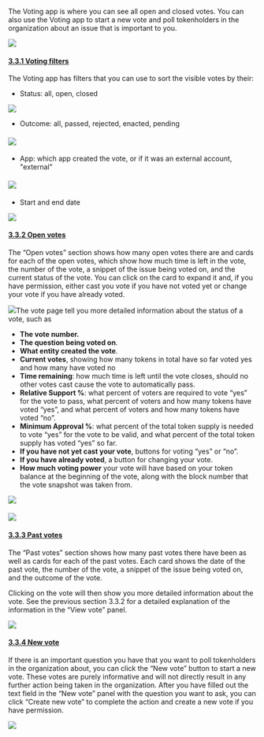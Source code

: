 <p>
	 The Voting app is where you can see all open and closed votes. You can also use the Voting app to start a new vote and poll tokenholders in the organization about an issue that is important to you.
</p>
<p>
	<img src="https://s3.amazonaws.com/helpscout.net/docs/assets/5c98a4fe0428633d2cf3fcf7/images/5d8a553504286364bc8f7fff/file-qb1DOKAI56.png">
</p>
<h4 id="filters"><a href="#filters">3.3.1 Voting filters</a></h4>
<p>
	The Voting app has filters that you can use to sort the visible votes by their:
</p>
<ul>
	<li>Status: all, open, closed</li>
</ul>
<p>
	<img src="https://s3.amazonaws.com/helpscout.net/docs/assets/5c98a4fe0428633d2cf3fcf7/images/5d8a56cb04286364bc8f801e/file-NUOi75e3Z9.png">
</p>
<ul>
	<li>Outcome: all, passed, rejected, enacted, pending</li>
</ul>
<h4 id="open"><img src="https://s3.amazonaws.com/helpscout.net/docs/assets/5c98a4fe0428633d2cf3fcf7/images/5d8a56da2c7d3a7e9ae18fe7/file-YwgPhS2yB2.png"></h4>
<ul>
	<li>App: which app created the vote, or if it was an external account, "external"</li>
</ul>
<h4 id="open"><img src="https://s3.amazonaws.com/helpscout.net/docs/assets/5c98a4fe0428633d2cf3fcf7/images/5d8a56e02c7d3a7e9ae18fe8/file-dppwlwO9hJ.png"></h4>
<ul>
	<li>Start and end date</li>
</ul>
<p>
	<img src="https://s3.amazonaws.com/helpscout.net/docs/assets/5c98a4fe0428633d2cf3fcf7/images/5d8a56e62c7d3a7e9ae18fe9/file-IP6ZFN5oJr.png">
</p>
<h4 id="open"><a href="#open">3.3.2 Open votes</a></h4>
<p>
	 The “Open votes” section shows how many open votes there are and cards for each of the open votes, which show how much time is left in the vote, the number of the vote, a snippet of the issue being voted on, and the current status of the vote. You can click on the card to expand it and, if you have permission, either cast you vote if you have not voted yet or change your vote if you have already voted.
</p>
<p>
	<img src="https://s3.amazonaws.com/helpscout.net/docs/assets/5c98a4fe0428633d2cf3fcf7/images/5d8a573e2c7d3a7e9ae18ff0/file-diNRwkpZ5S.png">The vote page tell you more detailed information about the status of a vote, such as
</p>
<ul>
	<li><strong>The vote number.</strong></li>
	<li><strong>The question being voted on</strong>.</li>
	<li><strong>What entity created the vote</strong>.</li>
	<li><strong>Current votes</strong>, showing how many tokens in total have so far voted yes and how many have voted no</li>
	<li><strong>Time remaining</strong>: how much time is left until the vote closes, should no other votes cast cause the vote to automatically pass.</li>
	<li><strong>Relative Support %</strong>: what percent of voters are required to vote “yes” for the vote to pass, what percent of voters and how many tokens have voted “yes”, and what percent of voters and how many tokens have voted “no”.</li>
	<li><strong>Minimum Approval %</strong>: what percent of the total token supply is needed to vote “yes” for the vote to be valid, and what percent of the total token supply has voted “yes” so far.</li>
	<li><strong>If you have not yet cast your vote</strong>, buttons for voting “yes” or “no”.</li>
	<li><strong>If you have already voted</strong>, a button for changing your vote.</li>
	<li><strong>How much voting power</strong> your vote will have based on your token balance at the beginning of the vote, along with the block number that the vote snapshot was taken from.</li>
</ul>
<p>
	<img src="https://s3.amazonaws.com/helpscout.net/docs/assets/5c98a4fe0428633d2cf3fcf7/images/5d8a574c2c7d3a7e9ae18ff1/file-JwWUOOLDXB.png">
</p>
<h4 id="past"><img src="https://s3.amazonaws.com/helpscout.net/docs/assets/5c98a4fe0428633d2cf3fcf7/images/5d8a57652c7d3a7e9ae18ff4/file-o96YChd3ub.png"><br>
<a href="#past"></a></h4>
<h4 id="past"><a href="#past">3.3.3 Past votes</a></h4>
<p>
	 The “Past votes” section shows how many past votes there have been as well as cards for each of the past votes. Each card shows the date of the past vote, the number of the vote, a snippet of the issue being voted on, and the outcome of the vote.
</p>
<p>
	 Clicking on the vote will then show you more detailed information about the vote. See the previous section 3.3.2 for a detailed explanation of the information in the “View vote” panel.
</p>
<p>
	<img src="https://s3.amazonaws.com/helpscout.net/docs/assets/5c98a4fe0428633d2cf3fcf7/images/5d8a575c2c7d3a7e9ae18ff3/file-YlNlgwRl6E.png">
</p>
<h4 id="new"><a href="#new">3.3.4 New vote</a></h4>
<p>
	 If there is an important question you have that you want to poll tokenholders in the organization about, you can click the “New vote” button to start a new vote. These votes are purely informative and will not directly result in any further action being taken in the organization. After you have filled out the text field in the “New vote” panel with the question you want to ask, you can click “Create new vote” to complete the action and create a new vote if you have permission.
</p>
<p>
	<img src="https://s3.amazonaws.com/helpscout.net/docs/assets/5c98a4fe0428633d2cf3fcf7/images/5d8a577204286364bc8f802d/file-hZgRtJkFVR.png">
</p>
